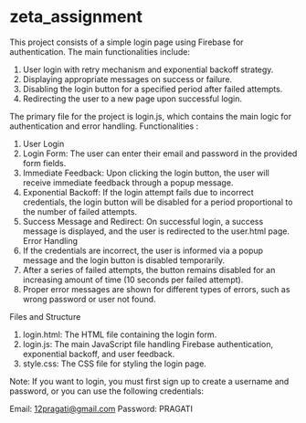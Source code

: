 # zeta_assignment

This project consists of a simple login page using Firebase for authentication. The main functionalities include:

1. User login with retry mechanism and exponential backoff strategy.
2. Displaying appropriate messages on success or failure.
3. Disabling the login button for a specified period after failed attempts.
4. Redirecting the user to a new page upon successful login.

The primary file for the project is login.js, which contains the main logic for authentication and error handling. 
Functionalities : 
1. User Login
2. Login Form: The user can enter their email and password in the provided form fields.
3. Immediate Feedback: Upon clicking the login button, the user will receive immediate feedback through a popup message.
4. Exponential Backoff: If the login attempt fails due to incorrect credentials, the login button will be disabled for a period proportional to the number of failed attempts.
5. Success Message and Redirect: On successful login, a success message is displayed, and the user is redirected to the user.html page. Error Handling
6. If the credentials are incorrect, the user is informed via a popup message and the login button is disabled temporarily.
7. After a series of failed attempts, the button remains disabled for an increasing amount of time (10 seconds per failed attempt).
8. Proper error messages are shown for different types of errors, such as wrong password or user not found.

Files and Structure
1. login.html: The HTML file containing the login form.
2. login.js: The main JavaScript file handling Firebase authentication, exponential backoff, and user feedback.
3. style.css: The CSS file for styling the login page.

Note: If you want to login, you must first sign up to create a username and password, or you can use the following credentials:

Email: 12pragati@gmail.com Password: PRAGATI

